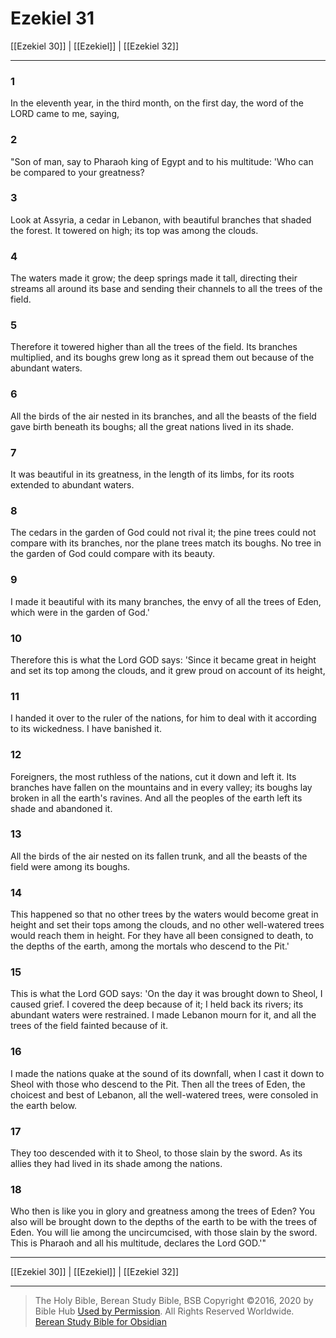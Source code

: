 # Ezekiel 31

[[Ezekiel 30]] | [[Ezekiel]] | [[Ezekiel 32]]

---

### 1
In the eleventh year, in the third month, on the first day, the word of the LORD came to me, saying,

### 2
"Son of man, say to Pharaoh king of Egypt and to his multitude: 'Who can be compared to your greatness?

### 3
Look at Assyria, a cedar in Lebanon, with beautiful branches that shaded the forest. It towered on high; its top was among the clouds.

### 4
The waters made it grow; the deep springs made it tall, directing their streams all around its base and sending their channels to all the trees of the field.

### 5
Therefore it towered higher than all the trees of the field. Its branches multiplied, and its boughs grew long as it spread them out because of the abundant waters.

### 6
All the birds of the air nested in its branches, and all the beasts of the field gave birth beneath its boughs; all the great nations lived in its shade.

### 7
It was beautiful in its greatness, in the length of its limbs, for its roots extended to abundant waters.

### 8
The cedars in the garden of God could not rival it; the pine trees could not compare with its branches, nor the plane trees match its boughs. No tree in the garden of God could compare with its beauty.

### 9
I made it beautiful with its many branches, the envy of all the trees of Eden, which were in the garden of God.'

### 10
Therefore this is what the Lord GOD says: 'Since it became great in height and set its top among the clouds, and it grew proud on account of its height,

### 11
I handed it over to the ruler of the nations, for him to deal with it according to its wickedness. I have banished it.

### 12
Foreigners, the most ruthless of the nations, cut it down and left it. Its branches have fallen on the mountains and in every valley; its boughs lay broken in all the earth's ravines. And all the peoples of the earth left its shade and abandoned it.

### 13
All the birds of the air nested on its fallen trunk, and all the beasts of the field were among its boughs.

### 14
This happened so that no other trees by the waters would become great in height and set their tops among the clouds, and no other well-watered trees would reach them in height. For they have all been consigned to death, to the depths of the earth, among the mortals who descend to the Pit.'

### 15
This is what the Lord GOD says: 'On the day it was brought down to Sheol, I caused grief. I covered the deep because of it; I held back its rivers; its abundant waters were restrained. I made Lebanon mourn for it, and all the trees of the field fainted because of it.

### 16
I made the nations quake at the sound of its downfall, when I cast it down to Sheol with those who descend to the Pit. Then all the trees of Eden, the choicest and best of Lebanon, all the well-watered trees, were consoled in the earth below.

### 17
They too descended with it to Sheol, to those slain by the sword. As its allies they had lived in its shade among the nations.

### 18
Who then is like you in glory and greatness among the trees of Eden? You also will be brought down to the depths of the earth to be with the trees of Eden. You will lie among the uncircumcised, with those slain by the sword. This is Pharaoh and all his multitude, declares the Lord GOD.'"

---

[[Ezekiel 30]] | [[Ezekiel]] | [[Ezekiel 32]]

---

> The Holy Bible, Berean Study Bible, BSB
> Copyright &copy;2016, 2020 by Bible Hub
> [Used by Permission](https://berean.bible/terms.htm). All Rights Reserved Worldwide.
> [Berean Study Bible for Obsidian](https://github.com/gapmiss/berean-study-bible-for-obsidian)

